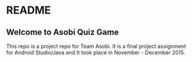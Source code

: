# README #



Welcome to Asobi Quiz Game
-------------------------------
This repo is a project repo for Team Asobi.
It is a final project assignment for Android Studio/Java and It took place in November - December 2015.